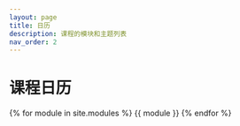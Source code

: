```yaml
---
layout: page
title: 日历
description: 课程的模块和主题列表
nav_order: 2
---
```


# 课程日历

{% for module in site.modules %}
{{ module }}
{% endfor %}
